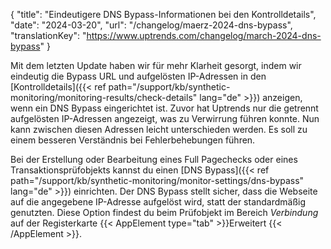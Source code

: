 {
  "title": "Eindeutigere DNS Bypass-Informationen bei den Kontrolldetails",
  "date": "2024-03-20",
  "url": "/changelog/maerz-2024-dns-bypass",
  "translationKey": "https://www.uptrends.com/changelog/march-2024-dns-bypass"
}

Mit dem letzten Update haben wir für mehr Klarheit gesorgt, indem wir eindeutig die Bypass URL und aufgelösten IP-Adressen in den [Kontrolldetails]({{< ref path="/support/kb/synthetic-monitoring/monitoring-results/check-details" lang="de" >}}) anzeigen, wenn ein DNS Bypass eingerichtet ist. Zuvor hat Uptrends nur die getrennt aufgelösten IP-Adressen angezeigt, was zu Verwirrung führen konnte. Nun kann zwischen diesen Adressen leicht unterschieden werden. Es soll zu einem besseren Verständnis bei Fehlerbehebungen führen.

Bei der Erstellung oder Bearbeitung eines Full Pagechecks oder eines Transaktionsprüfobjekts kannst du einen [DNS Bypass]({{< ref path="/support/kb/synthetic-monitoring/monitor-settings/dns-bypass" lang="de" >}}) einrichten. Der DNS Bypass stellt sicher, dass die Webseite auf die angegebene IP-Adresse aufgelöst wird, statt der standardmäßig genutzten. Diese Option findest du beim Prüfobjekt im Bereich _Verbindung_ auf der Registerkarte {{< AppElement type="tab" >}}Erweitert {{< /AppElement >}}.